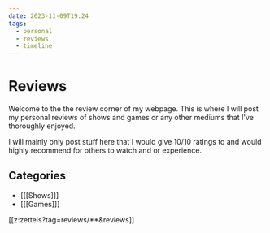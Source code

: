```yaml
---
date: 2023-11-09T19:24
tags:
  - personal
  - reviews
  - timeline
---
```

# Reviews

Welcome to the the review corner of my webpage. This is where I will post my personal reviews of shows and games or any other mediums that I've thoroughly enjoyed.

I will mainly only post stuff here that I would give 10/10 ratings to and would highly recommend for others to watch and or experience.

## Categories
 * [[[Shows]]]
 * [[[Games]]]

[[z:zettels?tag=reviews/**&reviews]]